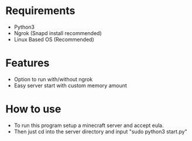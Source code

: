 # Requirements
 - Python3
 - Ngrok (Snapd install recommended)
 - Linux Based OS (Recommended)
# Features
 - Option to run with/without ngrok 
 - Easy server start with custom memory amount 
# How to use
 - To run this program setup a minecraft server and accept eula.
 - Then just cd into the server directory and input "sudo python3 start.py"

